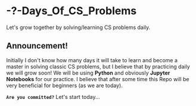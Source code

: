 # -?-Days_Of_CS_Problems
Let's grow together by solving/learning CS problems daily.
## Announcement!
Initially I don't know how many days it will take to learn and become a master in solving classic CS problems, but I believe that by practicing daily we will grow soon!
We will be using **Python** and obviously **Jupyter Notebooks** for our practice. I believe that after some time this Repo will be very beneficial for beginners (as we are today).

**`Are you committed?`** Let's start today...
